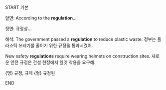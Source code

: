 START
기본

앞면:
According to the **regulation**...

뒷면:
규정상...

해석:
The government passed a **regulation** to reduce plastic waste.
정부는 플라스틱 쓰레기를 줄이기 위한 규정을 통과시켰어.

New safety **regulations** require wearing helmets on construction sites.
새로운 안전 규정은 건설 현장에서 헬멧 착용을 요구해.

{명} 규정, 규제
{형} 규정된
<!--ID: 1742872277849-->
END

